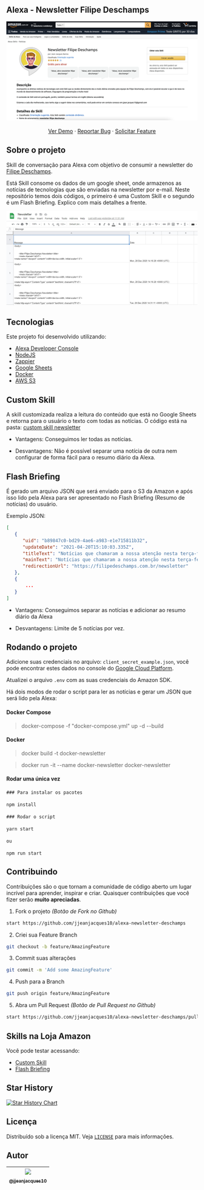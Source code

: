 ## Alexa - Newsletter Filipe Deschamps

<p align="center">
    <img src="./screenshots/appAlexa.png">
    <br />
    <br />
    <a href="https://www.amazon.com.br/Jean-Jacques-Barros-Newsletter-Deschamps/dp/B08RG61BPD">Ver Demo</a>
    ·
    <a href="https://github.com/jjeanjacques10/alexa-newsletter-deschamps/issues">Reportar Bug</a>
    ·
    <a href="https://github.com/jjeanjacques10/alexa-newsletter-deschamps/issues">Solicitar Feature</a>
</p>

## Sobre o projeto

Skill de conversação para Alexa com objetivo de consumir a newsletter do [Filipe Deschamps](https://github.com/filipedeschamps).  

Está Skill consome os dados de um google sheet, onde armazenos as notícias de tecnologias que são enviadas na newsletter por e-mail. Neste repositório temos dois códigos, o primeiro é uma Custom Skill e o segundo é um Flash Briefing. Explico com mais detalhes a frente.

<p align="center">
    <img src="./screenshots/newsletter_sheets.jpg" width="750">
</p>

## Tecnologias

Este projeto foi desenvolvido utilizando:

- [Alexa Developer Console](https://developer.amazon.com/)
- [NodeJS](https://dart.dev/)
- [Zappier](https://zapier.com/)
- [Google Sheets](https://theoephraim.github.io/node-google-spreadsheet)
- [Docker](https://www.docker.com/)
- [AWS S3](https://aws.amazon.com/s3/)

## Custom Skill

A skill customizada realiza a leitura do conteúdo que está no Google Sheets e retorna para o usuário o texto com todas as notícias. O código está na pasta: [custom skill newsletter](./custom%20skill%20newsletter)

- Vantagens: Conseguimos ler todas as notícias.

- Desvantagens: Não é possível separar uma notícia de outra nem configurar de forma fácil para o resumo diário da Alexa.

## Flash Briefing 

É gerado um arquivo JSON que será enviado para o S3 da Amazon e após isso lido pela Alexa para ser apresentado no Flash Briefing (Resumo de notícias) do usuário.

Exemplo JSON:
``` json
[
   {
      "uid": "b89847c0-bd29-4ae6-a983-e1e715811b32",
      "updateDate": "2021-04-20T15:10:03.335Z",
      "titleText": "Notícias que chamaram a nossa atenção nesta terça-feira:",
      "mainText": "Notícias que chamaram a nossa atenção nesta terça-feira: ",
      "redirectionUrl": "https://filipedeschamps.com.br/newsletter"
   },
   {
       ...
   }
]
```

- Vantagens: Conseguimos separar as notícias e adicionar ao resumo diário da Alexa

- Desvantagens: Limite de 5 notícias por vez.

## Rodando o projeto

Adicione suas credenciais no arquivo: `client_secret_example.json`, você pode encontrar estes dados no console do [Google Cloud Platform](console.developers.google.com).

Atualizei o arquivo `.env` com as suas credenciais do Amazon SDK.

Há dois modos de rodar o script para ler as notícias e gerar um JSON que será lido pela Alexa:

#### Docker Compose

> docker-compose -f "docker-compose.yml" up -d --build

#### Docker

> docker build -t docker-newsletter 

> docker run -it --name docker-newsletter docker-newsletter

#### Rodar uma única vez
```
### Para instalar os pacotes

npm install

### Rodar o script

yarn start

ou

npm run start
```

## Contribuindo

Contribuições são o que tornam a comunidade de código aberto um lugar incrível para aprender, inspirar e criar. Quaisquer contribuições que você fizer serão **muito apreciadas**.

1. Fork o projeto _(Botão de Fork no Github)_
```sh
start https://github.com/jjeanjacques10/alexa-newsletter-deschamps
```
2. Criei sua Feature Branch 
```sh
git checkout -b feature/AmazingFeature
```
3. Commit suas alterações
```sh
git commit -m 'Add some AmazingFeature'
```
4. Push para a Branch 
```sh
git push origin feature/AmazingFeature
```
5. Abra um Pull Request _(Botão de Pull Request no Github)_

```sh
start https://github.com/jjeanjacques10/alexa-newsletter-deschamps/pulls
```

## Skills na Loja Amazon

Você pode testar acessando:
- [Custom Skill](https://www.amazon.com.br/Jean-Jacques-Barros-Newsletter-Deschamps/dp/B08RG61BPD)
- [Flash Briefing](https://www.amazon.com.br/Newsletter-Filipe-Deschamps-Flash-Briefing/dp/B08SQTLJSK)

## Star History

[![Star History Chart](https://api.star-history.com/svg?repos=jjeanjacques10/alexa-newsletter-deschamps&type=Date)](https://star-history.com/#jjeanjacques10/alexa-newsletter-deschamps&Date)

## Licença

Distribuído sob a licença MIT. Veja [`LICENSE`](./LICENSE) para mais informações.

## Autor

| [<img src="https://avatars3.githubusercontent.com/u/32225403?s=460&v=4" width=115><br><sub>@jjeanjacques10</sub>](https://github.com/jjeanjacques10) |
| :---: |